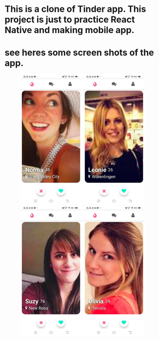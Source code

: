 
# This is a clone of Tinder app. This project is just to practice React Native and making mobile app. 
# see heres some screen shots of the app.

<div align="center">
    <img src="./images/ss1.jpg" width="200px"></img>
    <img src="./images/ss2.jpg" width="200px"></img>
    <img src="./images/ss3.jpg" width="200px"></img>
    <img src="./images/ss4.jpg" width="200px"></img>
    
</div>